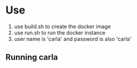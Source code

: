 # Use
1. use build.sh to create the docker image
2. use run.sh to run the docker instance 
3. user name is 'carla' and password is also 'carla'

## Running carla

